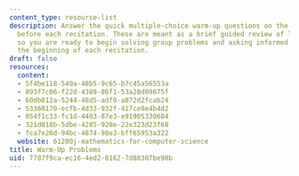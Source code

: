 ```yaml
---
content_type: resource-list
description: Answer the quick multiple-choice warm-up questions on the course site
  before each recitation. These are meant as a brief guided review of lecture material,
  so you are ready to begin solving group problems and asking informed questions at
  the beginning of each recitation.
draft: false
resources:
  content:
  - 5f4be118-549a-48b5-9c65-b7c45a56553a
  - 893f7c06-f22d-4389-86f1-53a28d09875f
  - 60db812a-5244-48d5-adf0-a872d2fcab24
  - 53360170-ecfb-4d33-932f-417ce0e4b4d2
  - 054f1c33-fc1d-4403-87e3-e91905330684
  - 321d018b-5dbe-4285-920e-22e323d23f68
  - fca7e26d-94bc-4874-98e3-bff65953a322
  website: 61200j-mathematics-for-computer-science
title: Warm-Up Problems
uid: 7787f9ca-ec16-4ed2-8162-7d88307be98b
---
```

